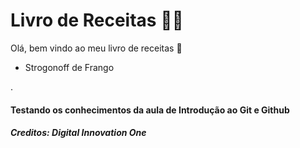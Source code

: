 # Livro de Receitas :man_cook:

Olá, bem vindo ao meu livro de receitas :vulcan_salute:

- Strogonoff de Frango






.

#### Testando os conhecimentos da aula de Introdução ao Git e Github
##### Creditos: Digital Innovation One
